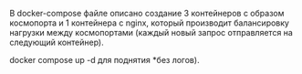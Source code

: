 В docker-compose файле описано создание 3 контейнеров с образом космопорта и 1 контейнера с nginx, который производит балансировку нагрузки между космопортами (каждый новый запрос отправляется на следующий контейнер).

docker compose up -d для поднятия *без логов).
